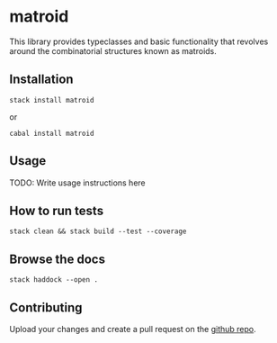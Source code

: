# matroid

This library provides typeclasses and basic functionality that revolves around the combinatorial structures
known as matroids.

## Installation

```
stack install matroid
```
or
```
cabal install matroid
```

## Usage

TODO: Write usage instructions here

## How to run tests

```
stack clean && stack build --test --coverage
```

## Browse the docs

```
stack haddock --open .
```

## Contributing

Upload your changes and create a pull request on the [github repo](https://github.com/alb-i/h-matroid).